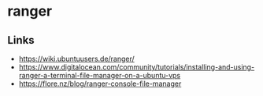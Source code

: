 # ranger

## Links

- <https://wiki.ubuntuusers.de/ranger/>
- <https://www.digitalocean.com/community/tutorials/installing-and-using-ranger-a-terminal-file-manager-on-a-ubuntu-vps>
- <https://flore.nz/blog/ranger-console-file-manager>
